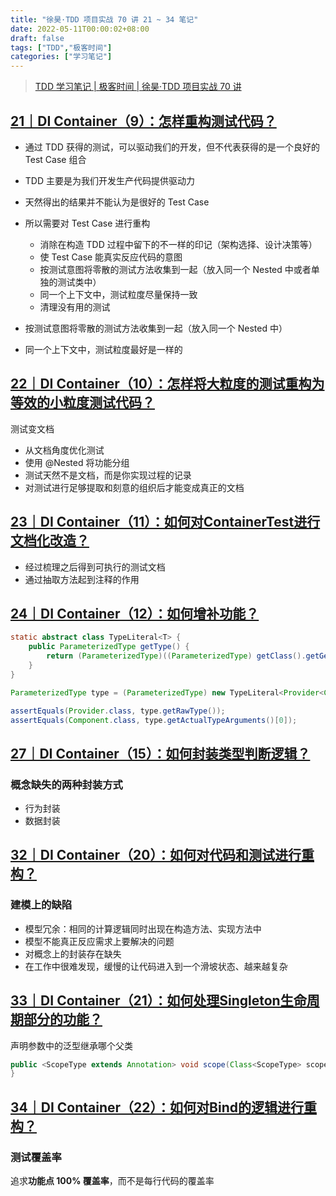 ```yaml
---
title: "徐昊·TDD 项目实战 70 讲 21 ~ 34 笔记"
date: 2022-05-11T00:00:02+08:00
draft: false
tags: ["TDD","极客时间"]
categories: ["学习笔记"]
---
```


> [TDD 学习笔记 | 极客时间 | 徐昊·TDD 项目实战 70 讲](../dir)


## [21｜DI Container（9）：怎样重构测试代码？](http://gk.link/a/11qmh)

- 通过 TDD 获得的测试，可以驱动我们的开发，但不代表获得的是一个良好的 Test Case 组合
- TDD 主要是为我们开发生产代码提供驱动力
- 天然得出的结果并不能认为是很好的 Test Case
- 所以需要对 Test Case 进行重构
  - 消除在构造 TDD 过程中留下的不一样的印记（架构选择、设计决策等）
  - 使 Test Case 能真实反应代码的意图
  - 按测试意图将零散的测试方法收集到一起（放入同一个 Nested 中或者单独的测试类中）
  - 同一个上下文中，测试粒度尽量保持一致
  - 清理没有用的测试


- 按测试意图将零散的测试方法收集到一起（放入同一个 Nested 中）
- 同一个上下文中，测试粒度最好是一样的

## [22｜DI Container（10）：怎样将大粒度的测试重构为等效的小粒度测试代码？](http://gk.link/a/11qmi)

测试变文档

- 从文档角度优化测试
- 使用 @Nested 将功能分组
- 测试天然不是文档，而是你实现过程的记录
- 对测试进行足够提取和刻意的组织后才能变成真正的文档

## [23｜DI Container（11）：如何对ContainerTest进行文档化改造？](http://gk.link/a/11qmj)

- 经过梳理之后得到可执行的测试文档
- 通过抽取方法起到注释的作用

## [24｜DI Container（12）：如何增补功能？](http://gk.link/a/11qmk)

```java
static abstract class TypeLiteral<T> {
    public ParameterizedType getType() {
        return (ParameterizedType)((ParameterizedType) getClass().getGenericSuperclass()).getActualTypeArguments()[0];
    }
}

ParameterizedType type = (ParameterizedType) new TypeLiteral<Provider<Component>>() {}.getType();

assertEquals(Provider.class, type.getRawType());
assertEquals(Component.class, type.getActualTypeArguments()[0]);
```

## [27｜DI Container（15）：如何封装类型判断逻辑？](http://gk.link/a/11qmm)

### 概念缺失的两种封装方式

- 行为封装
- 数据封装

## [32｜DI Container（20）：如何对代码和测试进行重构？](http://gk.link/a/11qmn)

### 建模上的缺陷

- 模型冗余：相同的计算逻辑同时出现在构造方法、实现方法中
- 模型不能真正反应需求上要解决的问题
- 对概念上的封装存在缺失
- 在工作中很难发现，缓慢的让代码进入到一个滑坡状态、越来越复杂


## [33｜DI Container（21）：如何处理Singleton生命周期部分的功能？](http://gk.link/a/11qmo)

声明参数中的泛型继承哪个父类

```java
public <ScopeType extends Annotation> void scope(Class<ScopeType> scope, Function<ComponentProvider<?>, ComponentProvider<?>> provider) {
}
```

## [34｜DI Container（22）：如何对Bind的逻辑进行重构？](http://gk.link/a/11qmp)

### 测试覆盖率

追求**功能点 100% 覆盖率**，而不是每行代码的覆盖率
